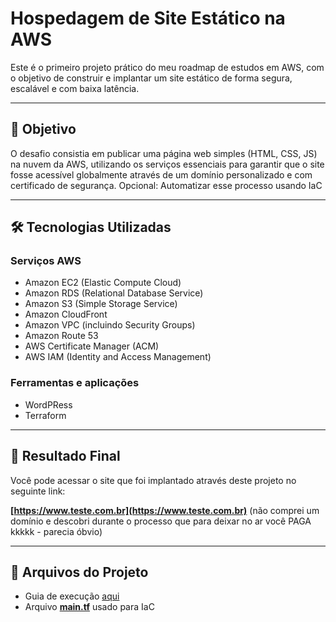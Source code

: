 # Hospedagem de Site Estático na AWS

Este é o primeiro projeto prático do meu roadmap de estudos em AWS, com o objetivo de construir e implantar um site estático de forma segura, escalável e com baixa latência.

---

## 🎯 Objetivo

O desafio consistia em publicar uma página web simples (HTML, CSS, JS) na nuvem da AWS, utilizando os serviços essenciais para garantir que o site fosse acessível globalmente através de um domínio personalizado e com certificado de segurança. Opcional: Automatizar esse processo usando IaC

---

## 🛠️ Tecnologias Utilizadas

### Serviços AWS
* Amazon EC2 (Elastic Compute Cloud)
* Amazon RDS (Relational Database Service)
* Amazon S3 (Simple Storage Service)
* Amazon CloudFront
* Amazon VPC (incluindo Security Groups)
* Amazon Route 53
* AWS Certificate Manager (ACM)
* AWS IAM (Identity and Access Management)

### Ferramentas e aplicações
* WordPRess
* Terraform

---

## 🚀 Resultado Final

Você pode acessar o site que foi implantado através deste projeto no seguinte link:

**[https://www.teste.com.br](https://www.teste.com.br)** (não comprei um domínio e descobri durante o processo que para deixar no ar você PAGA kkkkk - parecia óbvio)

---

## 📂 Arquivos do Projeto

* Guia de execução [aqui](https://github.com/julioccamargo/artigos/blob/main/01-como-criar-site-estatico-aws.md)
* Arquivo [**main.tf**](main.tf) usado para IaC

